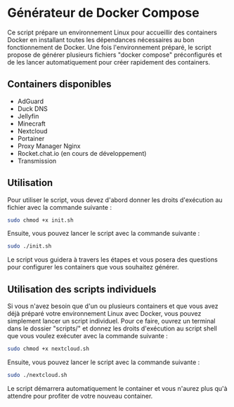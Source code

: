 # Générateur de Docker Compose

Ce script prépare un environnement Linux pour accueillir des containers Docker en installant toutes les dépendances nécessaires au bon fonctionnement de Docker.
Une fois l'environnement préparé, le script propose de générer plusieurs fichiers "docker compose" préconfigurés et de les lancer automatiquement pour créer rapidement des containers.

## Containers disponibles

- AdGuard
- Duck DNS
- Jellyfin
- Minecraft
- Nextcloud
- Portainer
- Proxy Manager Nginx
- Rocket.chat.io (en cours de développement)
- Transmission

## Utilisation

Pour utiliser le script, vous devez d'abord donner les droits d'exécution au fichier avec la commande suivante :

```bash
sudo chmod +x init.sh
```

Ensuite, vous pouvez lancer le script avec la commande suivante :

```bash
sudo ./init.sh
```

Le script vous guidera à travers les étapes et vous posera des questions pour configurer les containers que vous souhaitez générer.

## Utilisation des scripts individuels

Si vous n'avez besoin que d'un ou plusieurs containers et que vous avez déjà préparé votre environnement Linux avec Docker, vous pouvez simplement lancer un script individuel.
Pour ce faire, ouvrez un terminal dans le dossier "scripts/" et donnez les droits d'exécution au script shell que vous voulez exécuter avec la commande suivante :

```bash
sudo chmod +x nextcloud.sh
```

Ensuite, vous pouvez lancer le script avec la commande suivante :

```bash
sudo ./nextcloud.sh
```

Le script démarrera automatiquement le container et vous n'aurez plus qu'à attendre pour profiter de votre nouveau container.
